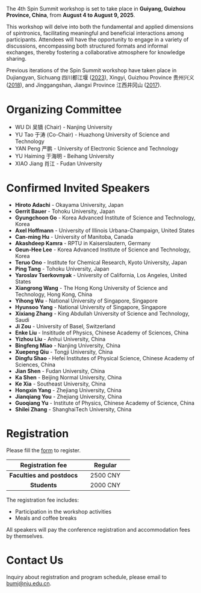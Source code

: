 The 4th Spin Summit workshop is set to take place in **Guiyang, Guizhou Province, China**, from **August 4 to August 9, 2025**. 

This workshop will delve into both the fundamental and applied dimensions of spintronics, facilitating meaningful and beneficial interactions among participants. Attendees will have the opportunity to engage in a variety of discussions, encompassing both structured formats and informal exchanges, thereby fostering a collaborative atmosphere for knowledge sharing. 

Previous iterations of the Spin Summit workshop have taken place in Dujiangyan, Sichuang 四川都江堰 ([2023](../index_2023.html)), Xingyi, Guizhou Province 贵州兴义 ([2018](../2018/index.html)), and Jinggangshan, Jiangxi Province 江西井冈山 ([2017](../2017/index.html)).

# Organizing Committee

- WU Di 吴镝 (Chair) - Nanjing University
- YU Tao 于涛 (Co-Chair) - Huazhong University of Science and Technology 
- YAN Peng 严鹏 - University of Electronic Science and Technology
- YU Haiming 于海明 - Beihang University
- XIAO Jiang 肖江 - Fudan University

# Confirmed Invited Speakers

- **Hiroto Adachi** - Okayama University, Japan
- **Gerrit Bauer** - Tohoku University, Japan
- **Gyungchoon Go** - Korea Advanced Institute of Science and Technology, Korea
- **Axel Hoffmann** - University of Illinois Urbana-Champaign, United States
- **Can-ming Hu** - University of Manitoba, Canada
- **Akashdeep Kamra** - RPTU in Kaiserslautern, Germany
- **Geun-Hee Lee** - Korea Advanced Institute of Science and Technology, Korea
- **Teruo Ono** - Institute for Chemical Research, Kyoto University, Japan
- **Ping Tang** - Tohoku University, Japan
- **Yaroslav Tserkovnyak** - University of California, Los Angeles, United States
- **Xiangrong Wang** - The Hong Kong University of Science and Technology, Hong Kong, China
- **Yihong Wu** - National University of Singapore, Singapore
- **Hyunsoo Yang** - National University of Singapore, Singapore
- **Xixiang Zhang** - King Abdullah University of Science and Technology, Saudi
- **Ji Zou** - University of Basel, Switzerland
- **Enke Liu** - Insititude of Physics, Chinese Academy of Sciences, China
- **Yizhou Liu** - Anhui University, China
- **Bingfeng Miao** - Nanjing University, China
- **Xuepeng Qiu** - Tongji University, China
- **Dingfu Shao** - Hefei Institutes of Physical Science, Chinese Academy of Sciences, China
- **Jian Shen** - Fudan University, China
- **Ka Shen** - Beijing Normal University, China
- **Ke Xia** - Southeast University, China
- **Hongxin Yang** - Zhejiang University, China
- **Jianqiang You** - Zhejiang University, China
- **Guoqiang Yu** - Institute of Physics, Chinese Academy of Science, China
- **Shilei Zhang** - ShanghaiTech University, China

# Registration

Please fill the [form](https://table.nju.edu.cn/dtable/forms/97e0163d-7a28-4907-a291-fe5c63a3c677/) to register.

| **Registration fee** | **Regular** |
| :---: | :------: |
| **Faculties and postdocs** | &nbsp;&nbsp;&nbsp; 2500 CNY &nbsp;&nbsp;&nbsp; |
| **Students** | &nbsp;&nbsp;&nbsp; 2000 CNY &nbsp;&nbsp;&nbsp; |

The registration fee includes:
- Participation in the workshop activities
- Meals and coffee breaks

All speakers will pay the conference registration and accommodation fees by themselves. <!-- If your family members want to have meals, it is 260 CNY per day per person. -->

# Contact Us
Inquiry about registration and program schedule, please email to <bumj@nju.edu.cn>.
